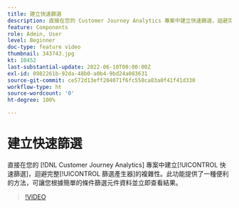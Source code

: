 ```yaml
---
title: 建立快速篩選
description: 直接在您的 Customer Journey Analytics 專案中建立快速篩選，迴避完整篩選產生器的複雜性。此功能提供了一種便利的方法，可讓您根據簡單的條件篩選元件資料並立即查看結果。
feature: Components
role: Admin, User
level: Beginner
doc-type: feature video
thumbnail: 343743.jpg
kt: 10452
last-substantial-update: 2022-06-10T00:00:00Z
exl-id: 0982261b-92da-48b0-a0b4-9bd24a083631
source-git-commit: ce572d13eff204071f6fc558ca83a0f41f41d330
workflow-type: ht
source-wordcount: '0'
ht-degree: 100%

---
```


# 建立快速篩選

直接在您的 [!DNL Customer Journey Analytics] 專案中建立[!UICONTROL 快速篩選]，迴避完整[!UICONTROL 篩選產生器]的複雜性。此功能提供了一種便利的方法，可讓您根據簡單的條件篩選元件資料並立即查看結果。

>[!VIDEO](https://video.tv.adobe.com/v/343743/?quality=12&learn=on)
